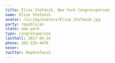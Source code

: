 ```yaml
---
title: Elise Stefanik, New York Congressperson
name: Elise Stefanik
avatar: /ui/img/avatars/Elise_Stefanik.jpg
party: republican
state: new-york
type: congressperson
lasthall: 2017-04-24
phone: 202-225-4476
never: 
twitter: RepStefanik
---
```


